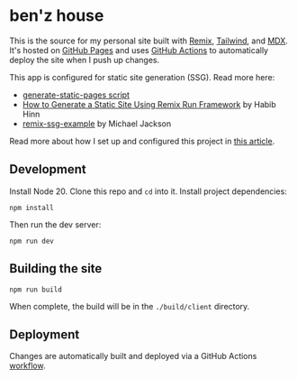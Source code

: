 # ben'z house

This is the source for my personal site built with [Remix](https://remix.run/), [Tailwind](https://tailwindcss.com/), and [MDX](https://mdxjs.com/). It's hosted on [GitHub Pages](https://pages.github.com/) and uses [GitHub Actions](https://github.com/features/actions) to automatically deploy the site when I push up changes.

This app is configured for static site generation (SSG). Read more here:

- [generate-static-pages script](./generate-static-pages.js)
- [How to Generate a Static Site Using Remix Run Framework](https://habibhinn.com/blog/how-to-generate-a-static-site-using-remix-run-framework) by Habib Hinn
- [remix-ssg-example](https://github.com/mjackson/remix-ssg-example) by Michael Jackson

Read more about how I set up and configured this project in [this article](https://benz.house/about).

## Development

Install Node 20. Clone this repo and `cd` into it. Install project dependencies:

```shellscript
npm install
```

Then run the dev server:

```shellscript
npm run dev
```

## Building the site

```shellscript
npm run build
```

When complete, the build will be in the `./build/client` directory.

## Deployment

Changes are automatically built and deployed via a GitHub Actions [workflow](./.github/workflows/main.yml).

